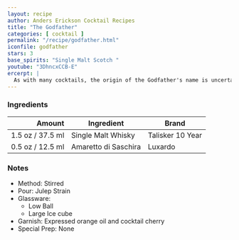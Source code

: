 ```yaml
---
layout: recipe
author: Anders Erickson Cocktail Recipes
title: "The Godfather"
categories: [ cocktail ]
permalink: "/recipe/godfather.html"
iconfile: godfather
stars: 3
base_spirits: "Single Malt Scotch "
youtube: "3DhncxCCB-E"
ercerpt: |
  As with many cocktails, the origin of the Godfather's name is uncertain. The amaretto brand Disaronno claims the drink was the favorite cocktail of American actor Marlon Brando, known for playing the titular character in the popular American film adaptation of Mario Puzo's The Godfather, which prominently features the Italian mob. This may be an allusion to the cocktail's prominent use of amaretto, an Italian liqueur. This drink was also a favorite of the Rat Pack.
---
```


### Ingredients

| Amount | Ingredient           | Brand            |
| -----: | -------------------- | ---------------- |
| 1.5 oz / 37.5 ml | Single Malt Whisky   | Talisker 10 Year |
| 0.5 oz / 12.5 ml | Amaretto di Saschira | Luxardo          |

### Notes

- Method: Stirred
- Pour: Julep Strain
- Glassware:
  - Low Ball
  - Large Ice cube
- Garnish: Expressed orange oil and cocktail cherry
- Special Prep: None
